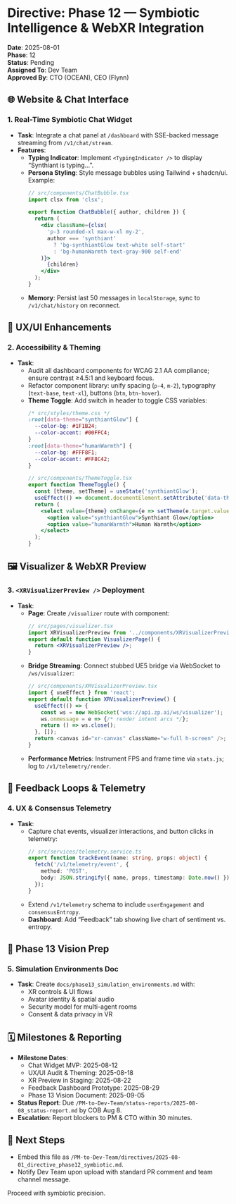 # Directive: Phase 12 — Symbiotic Intelligence & WebXR Integration

**Date**: 2025-08-01  
**Phase**: 12  
**Status**: Pending  
**Assigned To**: Dev Team  
**Approved By**: CTO (OCEAN), CEO (Flynn)

## 🌐 Website & Chat Interface

### 1. Real-Time Symbiotic Chat Widget
- **Task**: Integrate a chat panel at `/dashboard` with SSE-backed message streaming from `/v1/chat/stream`.
- **Features**:
  - **Typing Indicator**: Implement `<TypingIndicator />` to display “Synthiant is typing…”.
  - **Persona Styling**: Style message bubbles using Tailwind + shadcn/ui. Example:
    ```jsx
    // src/components/ChatBubble.tsx
    import clsx from 'clsx';

    export function ChatBubble({ author, children }) {
      return (
        <div className={clsx(
          'p-3 rounded-xl max-w-xl my-2',
          author === 'synthiant'
            ? 'bg-synthiantGlow text-white self-start'
            : 'bg-humanWarmth text-gray-900 self-end'
        )}>
          {children}
        </div>
      );
    }
    ```
  - **Memory**: Persist last 50 messages in `localStorage`, sync to `/v1/chat/history` on reconnect.

## 💠 UX/UI Enhancements

### 2. Accessibility & Theming
- **Task**:
  - Audit all dashboard components for WCAG 2.1 AA compliance; ensure contrast ≥4.5:1 and keyboard focus.
  - Refactor component library: unify spacing (`p-4`, `m-2`), typography (`text-base`, `text-xl`), buttons (`btn`, `btn-hover`).
  - **Theme Toggle**: Add switch in header to toggle CSS variables:
    ```css
    /* src/styles/theme.css */
    :root[data-theme="synthiantGlow"] {
      --color-bg: #1F1B24;
      --color-accent: #00FFC4;
    }
    :root[data-theme="humanWarmth"] {
      --color-bg: #FFF8F1;
      --color-accent: #FF8C42;
    }
    ```
    ```jsx
    // src/components/ThemeToggle.tsx
    export function ThemeToggle() {
      const [theme, setTheme] = useState('synthiantGlow');
      useEffect(() => document.documentElement.setAttribute('data-theme', theme), [theme]);
      return (
        <select value={theme} onChange={e => setTheme(e.target.value)}>
          <option value="synthiantGlow">Synthiant Glow</option>
          <option value="humanWarmth">Human Warmth</option>
        </select>
      );
    }
    ```

## 🖼 Visualizer & WebXR Preview

### 3. `<XRVisualizerPreview />` Deployment
- **Task**:
  - **Page**: Create `/visualizer` route with component:
    ```jsx
    // src/pages/visualizer.tsx
    import XRVisualizerPreview from '../components/XRVisualizerPreview';
    export default function VisualizerPage() {
      return <XRVisualizerPreview />;
    }
    ```
  - **Bridge Streaming**: Connect stubbed UE5 bridge via WebSocket to `/ws/visualizer`:
    ```typescript
    // src/components/XRVisualizerPreview.tsx
    import { useEffect } from 'react';
    export default function XRVisualizerPreview() {
      useEffect(() => {
        const ws = new WebSocket('wss://api.zp.ai/ws/visualizer');
        ws.onmessage = e => {/* render intent arcs */};
        return () => ws.close();
      }, []);
      return <canvas id="xr-canvas" className="w-full h-screen" />;
    }
    ```
  - **Performance Metrics**: Instrument FPS and frame time via `stats.js`; log to `/v1/telemetry/render`.

## 🔄 Feedback Loops & Telemetry

### 4. UX & Consensus Telemetry
- **Task**:
  - Capture chat events, visualizer interactions, and button clicks in telemetry:
    ```typescript
    // src/services/telemetry.service.ts
    export function trackEvent(name: string, props: object) {
      fetch('/v1/telemetry/event', {
        method: 'POST',
        body: JSON.stringify({ name, props, timestamp: Date.now() })
      });
    }
    ```
  - Extend `/v1/telemetry` schema to include `userEngagement` and `consensusEntropy`.
  - **Dashboard**: Add “Feedback” tab showing live chart of sentiment vs. entropy.

## 🚀 Phase 13 Vision Prep

### 5. Simulation Environments Doc
- **Task**: Create `docs/phase13_simulation_environments.md` with:
  - XR controls & UI flows
  - Avatar identity & spatial audio
  - Security model for multi-agent rooms
  - Consent & data privacy in VR

## 🗓 Milestones & Reporting
- **Milestone Dates**:
  - Chat Widget MVP: 2025-08-12
  - UX/UI Audit & Theming: 2025-08-18
  - XR Preview in Staging: 2025-08-22
  - Feedback Dashboard Prototype: 2025-08-29
  - Phase 13 Vision Document: 2025-09-05
- **Status Report**: Due `/PM-to-Dev-Team/status-reports/2025-08-08_status-report.md` by COB Aug 8.
- **Escalation**: Report blockers to PM & CTO within 30 minutes.

## 📌 Next Steps
- Embed this file as `/PM-to-Dev-Team/directives/2025-08-01_directive_phase12_symbiotic.md`.
- Notify Dev Team upon upload with standard PR comment and team channel message.

Proceed with symbiotic precision.
